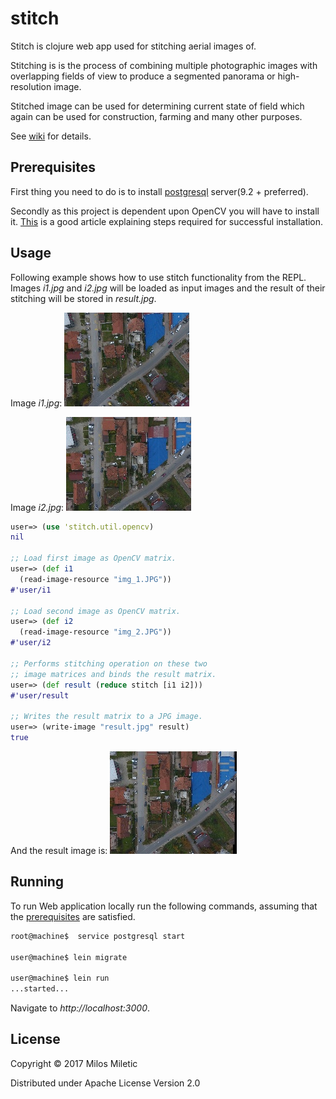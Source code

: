 # stitch

Stitch is clojure web app used for stitching aerial images of.

Stitching is is the process of combining multiple photographic images with overlapping fields of view to produce a segmented panorama or high-resolution image.

Stitched image can be used for determining current state of field which again can be used for construction, farming and many other purposes.

See [wiki](https://github.com/shomy4/stitch/wiki) for details.

## Prerequisites

First thing you need to do is to install
[postgresql](https://www.postgresql.org/download/) server(9.2 + preferred).

Secondly as this project is dependent upon OpenCV you will have to install it. [This](http://docs.opencv.org/2.4/doc/tutorials/introduction/clojure_dev_intro/clojure_dev_intro.html) is a good article explaining steps required for successful installation.

## Usage

Following example shows how to use stitch functionality from
the REPL. Images *i1.jpg* and *i2.jpg* will be loaded as input images and the result of their stitching will be stored in *result.jpg*.

Image *i1.jpg*:
![i1](/doc/i1.jpg "i1.jpg")

Image *i2.jpg*:
![i2](/doc/i2.jpg "i2.jpg")

```clojure
user=> (use 'stitch.util.opencv)
nil

;; Load first image as OpenCV matrix.
user=> (def i1
  (read-image-resource "img_1.JPG"))
#'user/i1

;; Load second image as OpenCV matrix.
user=> (def i2
  (read-image-resource "img_2.JPG"))
#'user/i2

;; Performs stitching operation on these two
;; image matrices and binds the result matrix.
user=> (def result (reduce stitch [i1 i2]))
#'user/result

;; Writes the result matrix to a JPG image.
user=> (write-image "result.jpg" result)
true
```

And the result image is:
![Result image](/doc/result.jpg "Result image")

## Running

To run Web application locally run the following commands,
assuming that the [prerequisites](#Prerequisites) are satisfied.

```bash
root@machine$  service postgresql start

user@machine$ lein migrate

user@machine$ lein run
...started...
```

Navigate to *http://localhost:3000*.

## License

Copyright © 2017 Milos Miletic

Distributed under Apache License Version 2.0
